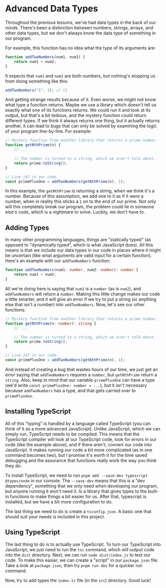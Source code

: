 # Advanced Data Types

Throughout the previous lessons, we've had data types in the back of our minds.
There's been a distinction between numbers, strings, arrays, and other data types,
but we don't always know the data type of something in our program.

For example, this function has no idea what the type of its arguments are:

```js
function addTwoNumbers(num1, num2) {
    return num1 + num2;
}
```

It expects that `num1` and `num2` are both numbers, but nothing's stopping us from doing something like this:

```js
addTwoNumbers("1", 1); // 11
```

And getting strange results because of it.
Even worse, we might not know what type a function returns.
Maybe we use a library which doesn't tell us exactly what one of its functions returns.
We could run it and look at its output, but that's a bit tedious, and the mystery function could return different types.
If we think it always returns one thing,
but it actually returns another,
it can lead to bugs that can only be solved by examining the logic of your program line-by-line.
For example:

```js
// Mystery function from another library that returns a prime number.
function getNthPrime(n) {
    // ...

    // The number is turned to a string, which we aren't told about.
    return prime.toString();
}
```

```js
// Line 147 in our code.
const primePlusOne = addTwoNumbers(getNthPrime(n), 1);
```

In this example, the `getNthPrime` is returning a string, when we think it's a number.
Because of this assumption, we add one to it as if it were a number,
when in reality this sticks a `1` on to the end of our prime.
Not only will this completely break our program, the problem could lie in someone else's code,
which is a nightmare to solve.
Luckily, we don't have to.

## Adding Types

In many other programming languages, things are "statically typed"
(as opposed to "dynamically typed", which is what JavaScript does).
All this means is that we include our data types in our code in places where it might be uncertain
(like what arguments are valid input for a certain function).
Here's an example with our `addTwoNumbers` function:

```ts
function addTwoNumbers(num1: number, num2: number): number {
    return num1 + num2;
}
```

All we're doing here is saying that `num1` is a `number` (as is `num2`), and `addTwoNumbers` will return a `number`.
Making this little change makes our code a little smarter,
and it will give an error if we try to put a string (or anything else that isn't a number) into `addTwoNumbers`.
Now, let's see our other functions:

```ts
// Mystery function from another library that returns a prime number.
function getNthPrime(n: number): string {
    // ...

    // The number is turned to a string, which we aren't told about.
    return prime.toString();
}
```

```ts
// Line 147 in our code.
const primePlusOne = addTwoNumbers(getNthPrime(n), 1);
```

And instead of creating a bug that wastes hours of our time,
we just get an error saying that `addTwoNumbers` requires a `number`, but `getNthPrime` return a `string`.
Also, keep in mind that our variable `primePlusOne` can have a type (we'd write `const primePlusOne: number = ...`),
but it isn't necessary because `addTwoNumbers` has a type, and that gets carried over to `primePlusOne`.

## Installing TypeScript

All of this "typing" is handled by a language called TypeScript (you can think of it as a more advanced JavaScript).
Unlike JavaScript, which we can simply run, TypeScript needs to be compiled.
This means that the TypeScript compiler will look at our TypeScript code,
look for errors in our code (like the example above), and if there aren't, convert our code into JavaScript.
It makes running our code a bit more complicated (as in one command becomes two),
but I promise
it's worth it for the time saved debugging and the assurance that functions really work the way you think they do.

To install TypeScript, we need to run `pnpm add --save-dev typescript @types/node` in our console.
The `--save-dev` means that this is a "dev dependency", something that we only need when developing our program,
but anyone running it won't need it.
Is a library that gives types to the built-in functions to make things a bit easier for us.
After that, typescript is installed, but we have a bit more configuration to do.

The last thing we need to do is create a `tsconfig.json`.
A basic one that should suit your needs is included in this project.

## Using TypeScript

The last thing to do is to actually use TypeScript.
To turn our TypeScript into JavaScript, we just need to run the `tsc` command,
which will output code into the `dist` directory.
Next, we can run `node dist/index.js` to test our code.
To make this easier, we can create a "script" in our `package.json` file.
Take a look at `package.json`, then try `pnpm run dev` for a quicker run command.

Now, try to add types the `index.ts` file (in the `src`) directory. Good luck!
